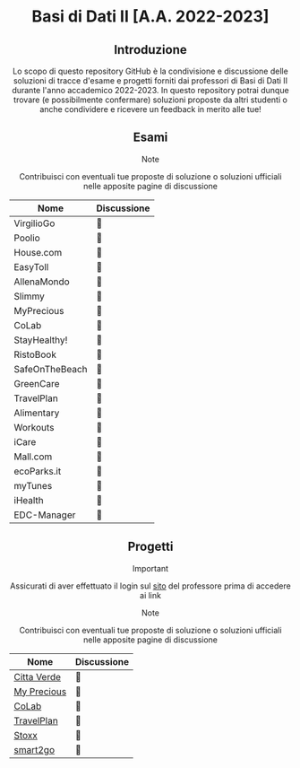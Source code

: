<p align="center">
  <h1 align="center">Basi di Dati II [A.A. 2022-2023]</h1>
</p>
<div align="center">

## Introduzione
Lo scopo di questo repository GitHub è la condivisione e discussione delle soluzioni di tracce d'esame e progetti forniti dai professori di Basi di Dati II durante l'anno accademico 2022-2023. In questo repository potrai dunque trovare (e possibilmente confermare) soluzioni proposte da altri studenti o anche condividere e ricevere un feedback in merito alle tue!

## Esami
> [!NOTE]
> Contribuisci con eventuali tue proposte di soluzione o soluzioni ufficiali nelle apposite pagine di discussione

| Nome | Discussione |
|------|-------|
| VirgilioGo | :red_circle: |
| Poolio | :red_circle: |
| House.com | :red_circle: |
| EasyToll | :red_circle: |
| AllenaMondo | :red_circle: |
| Slimmy | :red_circle: |
| MyPrecious | :red_circle: |
| CoLab | :red_circle: |
| StayHealthy! | :red_circle: |
| RistoBook | :red_circle: |
| SafeOnTheBeach | :red_circle: |
| GreenCare | :red_circle: |
| TravelPlan | :red_circle: |
| Alimentary | :red_circle: |
| Workouts | :red_circle: |
| iCare | :red_circle: |
| Mall.com | :red_circle: |
| ecoParks.it | :red_circle: |
| myTunes | :red_circle: |
| iHealth | :red_circle: |
| EDC-Manager | :red_circle: |

## Progetti
> [!IMPORTANT]
> Assicurati di aver effettuato il login sul [sito](http://tmancini.di.uniroma1.it) del professore prima di accedere ai link 

> [!NOTE]
> Contribuisci con eventuali tue proposte di soluzione o soluzioni ufficiali nelle apposite pagine di discussione

| Nome | Discussione |
|------|-------|
| [Citta Verde](http://tmancini.di.uniroma1.it/show.php?doc=P.20220701.A.1.question) | :red_circle: |
| [My Precious](http://tmancini.di.uniroma1.it/show.php?doc=P.20220909.A.1.question) | :red_circle: |
| [CoLab](http://tmancini.di.uniroma1.it/show.php?doc=P.20220610.A.1.question) | :red_circle: |
| [TravelPlan](http://tmancini.di.uniroma1.it/index.php?page=teaching.bd2.materiale&folder=/Progetti/P.20220608%20-%20TravelPlan) | :red_circle: |
| [Stoxx](http://tmancini.di.uniroma1.it/index.php?page=teaching.bd2.materiale&folder=/Progetti/P.20160519%20-%20Stoxx) | :red_circle: |
| [smart2go](http://tmancini.di.uniroma1.it/index.php?page=teaching.bd2.materiale&folder=/Progetti/P.20170606%20-%20smart2go) | :red_circle: |
